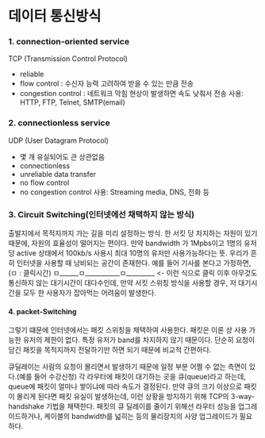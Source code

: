 # 데이터 통신방식 

### 1. connection-oriented service
TCP (Transmission Control Protocol)
- reliable
- flow control : 수신자 능력 고려하여 받을 수 있는 만큼 전송
- congestion control : 네트워크 막힘 현상이 발생하면 속도 낮춰서 전송
사용: HTTP, FTP, Telnet, SMTP(email)

### 2. connectionless service
UDP (User Datagram Protocol)
- 몇 개 유실되어도 큰 상관없음
- connectionless
- unreliable data transfer
- no flow control
- no congestion control
사용: Streaming media, DNS, 전화 등

### 3. Circuit Switching(인터넷에선 채택하지 않는 방식)
출발지에서 목적지까지 가는 길을 미리 설정하는 방식. 한 서킷 당 차지하는 자원이 있기 때문에, 자원의 효율성이 떨어지는 편이다.
만약 bandwidth 가 1Mpbs이고 1명의 유저당 active 상태에서 100kb/s 사용시 최대 10명의 유저만 사용가능하다는 뜻.
우리가 흔히 인터넷을 사용할 때 낭비되는 공간이 존재한다.
예를 들어 기사를 본다고 가정하면, (ㅁ : 클릭시간)
ㅁ______ㅁ___________ㅁ_________ <- 이런 식으로 클릭 이후 아무것도 통신하지 않는 대기시간이 대다수인데, 만약 서킷 스위칭 방식을 사용할 경우, 저 대기시간을 모두 한 사용자가 잡아먹는 어려움이 발생한다.

#### 4. packet-Switching
그렇기 떄문에 인터넷에서는 패킷 스위칭을 채택하여 사용한다.
패킷은 이론 상 사용 가능한 유저의 제한이 없다. 특정 유저가 band를 차지하지 않기 때문이다.
단순히 요청이 담긴 패킷을 목적지까지 전달하기만 하면 되기 때문에 비교적 간편하다.

큐딜레이는 사람의 요청이 몰리면서 발생하기 때문에 일정 부분 어쩔 수 없는 측면이 있다.(예를 들어 수강신청)
각 라우터에 패킷이 대기하는 곳을 큐(queue)라고 하는데, queue에 패킷이 얼마나 쌓이냐에 따라 속도가 결정된다.
만약 큐의 크기 이상으로 패킷이 몰리게 된다면 패킷 유실이 발생하는데, 이런 상황을 방지하기 위해 TCP의 3-way-handshake 기법을 채택한다.
패킷의 큐 딜레이를 줄이기 위해선 라우터 성능을 업그레이드하거나, 케이블의 bandwidth를 넓히는 등의 물리장치의 사양 업그레이드가 필요하다.

